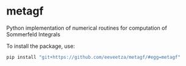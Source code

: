 # metagf

Python implementation of numerical routines for computation of Sommerfeld Integrals

To install the package, use:

```cmd
pip install "git+https://github.com/eeveetza/metagf/#egg=metagf"
```

